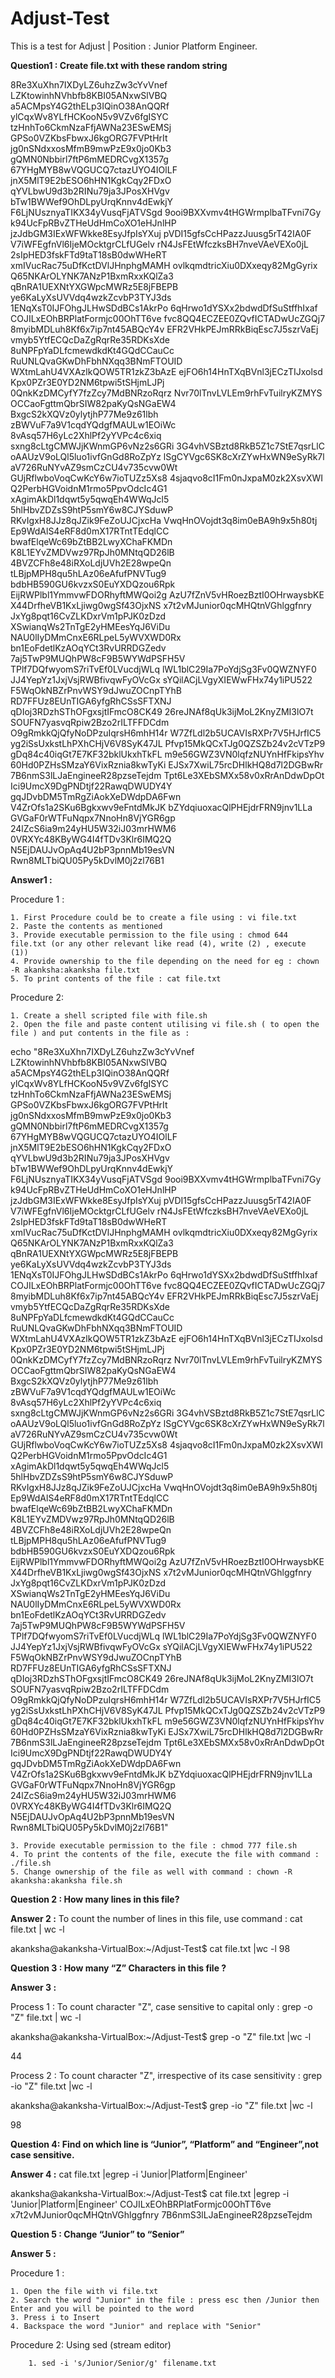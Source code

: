 # Adjust-Test

This is a test for Adjust | Position : Junior Platform Engineer.

**Question1 : Create file.txt with these random string**

8Re3XuXhn7IXDyLZ6uhzZw3cYvVnef
LZKtowinhNVhbfb8KBI05ANxwSlVBQ
a5ACMpsY4G2thELp3IQinO38AnQQRf
ylCqxWv8YLfHCKooN5v9VZv6fgISYC
tzHnhTo6CkmNzaFfjAWNa23ESwEMSj
GPSo0VZKbsFbwxJ6kgORG7FVPtHrIt
jg0nSNdxxosMfmB9mwPzE9x0jo0Kb3
gQMN0Nbbirl7ftP6mMEDRCvgX1357g
67YHgMYB8wVQGUCQ7ctazUYO4IOlLF
jnX5MlT9E2bESO6hHN1KgkCqy2FDxO
qYVLbwU9d3b2RINu79ja3JPosXHVgv
bTw1BWWef9OhDLpyUrqKnnv4dEwkjY
F6LjNUsznyaTIKX34yVusqFjATVSgd
9ooi9BXXvmv4tHGWrmplbaTFvni7Gy
k94UcFpRBvZTHeUdHmCoXO1eHJnlHP
jzJdbGM3IExWFWkke8EsyJfpIsYXuj
pVDI15gfsCcHPazzJuusg5rT42IA0F
V7iWFEgfnVl6IjeMOcktgrCLfUGelv
rN4JsFEtWfczksBH7nveVAeVEXo0jL
2sIpHED3fskFTd9taT18sB0dwWHeRT
xmIVucRac75uDfKctDVlJHnphgMAMH
ovlkqmdtricXiu0DXxeqy82MgGyrix
Q65NKArOLYNK7ANzP1BxmRxxKQlZa3
qBnRA1UEXNtYXGWpcMWRz5E8jFBEPB
ye6KaLyXsUVVdq4wzkZcvbP3TYJ3ds
1ENqXsT0IJFOhgJLHwSDdBCs1AkrPo
6qHrwo1dYSXx2bdwdDfSuStffhIxaf
COJILxEOhBRPlatFormjc00OhTT6ve
fvc8QQ4ECZEE0ZQvfICTADwUcZGQj7
8myibMDLuh8Kf6x7ip7nt45ABQcY4v
EFR2VHkPEJmRRkBiqEsc7J5szrVaEj
vmyb5YtfECQcDaZgRqrRe35RDKsXde
8uNPFpYaDLfcmewdkdKt4GQdCCauCc
RuUNLQvaGKwDhFbhNXqq3BNmFTOUID
WXtmLahU4VXAzlkQOW5TR1zkZ3bAzE
ejFO6h14HnTXqBVnl3jECzTIJxolsd
Kpx0PZr3E0YD2NM6tpwi5tSHjmLJPj
0QnkKzDMCyfY7fzZcy7MdBNRzoRqrz
Nvr70lTnvLVLEm9rhFvTuilryKZMYS
OCCaoFgttmQbrSIW82paKyQsNGaEW4
BxgcS2kXQVz0ylytjhP77Me9z61lbh
zBWVuF7a9V1cqdYQdgfMAULw1EOiWc
8vAsq57H6yLc2XhlPf2yYVPc4c6xiq
sxng8cLtgCMWJjKWnmGP6vNz2s6GRi
3G4vhVSBztd8RkB5Z1c7StE7qsrLlC
oAAUzV9oLQl5luo1ivfGnGd8RoZpYz
lSgCYVgc6SK8cXrZYwHxWN9eSyRk7l
aV726RuNYvAZ9smCzCU4v735cvw0Wt
GUjRflwboVoqCwKcY6w7ioTUZz5Xs8
4sjaqvo8cI1Fm0nJxpaM0zk2XsvXWI
Q2PerbHGVoidnM1rmo5PpvOdcIc4G1
xAgimAkDl1dqwt5y5qwqEh4WWqJcl5
5hlHbvZDZsS9htP5smY6w8CJYSduwP
RKvIgxH8JJz8qJZik9FeZoUJCjxcHa
VwqHnOVojdt3q8im0eBA9h9x5h80tj
Ep9WdAlS4eRF8d0mX17RTntTEdqlCC
bwafElqeWc69bZtBB2LwyXChaFKMDn
K8L1EYvZMDVwz97RpJh0MNtqQD26lB
4BVZCFh8e48iRXoLdjUVh2E28wpeQn
tLBjpMPH8qu5hLAz06eAfufPNVTug9
bdbHB590GU6kvzxS0EuYXDQzou6Rpk
EijRWPlbl1YmmvwFDORhyftMWQoi2g
AzU7fZnV5vHRoezBztI0OHrwaysbKE
X44DrfheVB1KxLjiwg0wgSf43OjxNS
x7t2vMJunior0qcMHQtnVGhlggfnry
JxYg8pqt16CvZLKDxrVm1pPJK0zDzd
XSwianqWs2TnTgE2yHMEesYqJ6ViDu
NAU0lIyDMmCnxE6RLpeL5yWVXWD0Rx
bn1EoFdetlKzAOqYCt3RvURRDGZedv
7aj5TwP9MUQhPW8cF9B5WYWdPSFH5V
TPlf7DQfwyomS7riTvEf0LVucdjWLq
lWL1blC29Ia7PoYdjSg3Fv0QWZNYF0
JJ4YepYz1JxjVsjRWBfivqwFyOVcGx
sYQilACjLVgyXIEWwFHx74y1iPU522
F5WqOkNBZrPnvWSY9dJwuZOCnpTYhB
RD7FFUz8EUnTIGA6yfgRhCSsSFTXNJ
qDIoj3RDzhSThOFgxsjtIFmcO8CK49
26reJNAf8qUk3ijMoL2KnyZMI3lO7t
SOUFN7yasvqRpiw2Bzo2rILTFFDCdm
O9gRmkkQjQfyNoDPzuIqrsH6mhH14r
W7ZfLdl2b5UCAVIsRXPr7V5HJrfIC5
yg2iSsUxkstLhPXhCHjV6V8SyK47JL
Pfvp15MkQCxTJg0QZSZb24v2cVTzP9
gDq84c40iqGt7E7KF32bklUkxhTkFL
m9e56GWZ3VN0lqfzNUYnHfFkipsYhv
60Hd0PZHsSMzaY6VixRznia8kwTyKi
EJSx7XwiL75rcDHlkHQ8d7l2DGBwRr
7B6nmS3lLJaEngineeR28pzseTejdm
Tpt6Le3XEbSMXx58v0xRrAnDdwDpOt
Ici9UmcX9DgPNDtjf22RawqDWUDY4Y
gqJDvbDM5TmRgZiAokXeDWdpDA6Fwn
V4ZrOfs1a2SKu6Bgkxwv9eFntdMkJK
bZYdqiuoxacQlPHEjdrFRN9jnv1LLa
GVGaF0rWTFuNqpx7NnoHn8VjYGR6gp
24lZcS6ia9m24yHU5W32iJ03mrHWM6
0VRXYc48KByWG4I4fTDv3Klr6IMQ2Q
N5EjDAUJvOpAq4U2bP3pnnMb19esVN
Rwn8MLTbiQU05Py5kDvlM0j2zl76B1

**Answer1 :**

Procedure 1 :

	1. First Procedure could be to create a file using : vi file.txt
	2. Paste the contents as mentioned
	3. Provide executable permission to the file using : chmod 644 file.txt (or any other relevant like read (4), write (2) , execute (1))
	4. Provide ownership to the file depending on the need for eg : chown -R akanksha:akanksha file.txt
	5. To print contents of the file : cat file.txt

Procedure 2:

	1. Create a shell scripted file with file.sh
	2. Open the file and paste content utilising vi file.sh ( to open the file ) and put contents in the file as : 
echo "8Re3XuXhn7IXDyLZ6uhzZw3cYvVnef
LZKtowinhNVhbfb8KBI05ANxwSlVBQ
a5ACMpsY4G2thELp3IQinO38AnQQRf
ylCqxWv8YLfHCKooN5v9VZv6fgISYC
tzHnhTo6CkmNzaFfjAWNa23ESwEMSj
GPSo0VZKbsFbwxJ6kgORG7FVPtHrIt
jg0nSNdxxosMfmB9mwPzE9x0jo0Kb3
gQMN0Nbbirl7ftP6mMEDRCvgX1357g
67YHgMYB8wVQGUCQ7ctazUYO4IOlLF
jnX5MlT9E2bESO6hHN1KgkCqy2FDxO
qYVLbwU9d3b2RINu79ja3JPosXHVgv
bTw1BWWef9OhDLpyUrqKnnv4dEwkjY
F6LjNUsznyaTIKX34yVusqFjATVSgd
9ooi9BXXvmv4tHGWrmplbaTFvni7Gy
k94UcFpRBvZTHeUdHmCoXO1eHJnlHP
jzJdbGM3IExWFWkke8EsyJfpIsYXuj
pVDI15gfsCcHPazzJuusg5rT42IA0F
V7iWFEgfnVl6IjeMOcktgrCLfUGelv
rN4JsFEtWfczksBH7nveVAeVEXo0jL
2sIpHED3fskFTd9taT18sB0dwWHeRT
xmIVucRac75uDfKctDVlJHnphgMAMH
ovlkqmdtricXiu0DXxeqy82MgGyrix
Q65NKArOLYNK7ANzP1BxmRxxKQlZa3
qBnRA1UEXNtYXGWpcMWRz5E8jFBEPB
ye6KaLyXsUVVdq4wzkZcvbP3TYJ3ds
1ENqXsT0IJFOhgJLHwSDdBCs1AkrPo
6qHrwo1dYSXx2bdwdDfSuStffhIxaf
COJILxEOhBRPlatFormjc00OhTT6ve
fvc8QQ4ECZEE0ZQvfICTADwUcZGQj7
8myibMDLuh8Kf6x7ip7nt45ABQcY4v
EFR2VHkPEJmRRkBiqEsc7J5szrVaEj
vmyb5YtfECQcDaZgRqrRe35RDKsXde
8uNPFpYaDLfcmewdkdKt4GQdCCauCc
RuUNLQvaGKwDhFbhNXqq3BNmFTOUID
WXtmLahU4VXAzlkQOW5TR1zkZ3bAzE
ejFO6h14HnTXqBVnl3jECzTIJxolsd
Kpx0PZr3E0YD2NM6tpwi5tSHjmLJPj
0QnkKzDMCyfY7fzZcy7MdBNRzoRqrz
Nvr70lTnvLVLEm9rhFvTuilryKZMYS
OCCaoFgttmQbrSIW82paKyQsNGaEW4
BxgcS2kXQVz0ylytjhP77Me9z61lbh
zBWVuF7a9V1cqdYQdgfMAULw1EOiWc
8vAsq57H6yLc2XhlPf2yYVPc4c6xiq
sxng8cLtgCMWJjKWnmGP6vNz2s6GRi
3G4vhVSBztd8RkB5Z1c7StE7qsrLlC
oAAUzV9oLQl5luo1ivfGnGd8RoZpYz
lSgCYVgc6SK8cXrZYwHxWN9eSyRk7l
aV726RuNYvAZ9smCzCU4v735cvw0Wt
GUjRflwboVoqCwKcY6w7ioTUZz5Xs8
4sjaqvo8cI1Fm0nJxpaM0zk2XsvXWI
Q2PerbHGVoidnM1rmo5PpvOdcIc4G1
xAgimAkDl1dqwt5y5qwqEh4WWqJcl5
5hlHbvZDZsS9htP5smY6w8CJYSduwP
RKvIgxH8JJz8qJZik9FeZoUJCjxcHa
VwqHnOVojdt3q8im0eBA9h9x5h80tj
Ep9WdAlS4eRF8d0mX17RTntTEdqlCC
bwafElqeWc69bZtBB2LwyXChaFKMDn
K8L1EYvZMDVwz97RpJh0MNtqQD26lB
4BVZCFh8e48iRXoLdjUVh2E28wpeQn
tLBjpMPH8qu5hLAz06eAfufPNVTug9
bdbHB590GU6kvzxS0EuYXDQzou6Rpk
EijRWPlbl1YmmvwFDORhyftMWQoi2g
AzU7fZnV5vHRoezBztI0OHrwaysbKE
X44DrfheVB1KxLjiwg0wgSf43OjxNS
x7t2vMJunior0qcMHQtnVGhlggfnry
JxYg8pqt16CvZLKDxrVm1pPJK0zDzd
XSwianqWs2TnTgE2yHMEesYqJ6ViDu
NAU0lIyDMmCnxE6RLpeL5yWVXWD0Rx
bn1EoFdetlKzAOqYCt3RvURRDGZedv
7aj5TwP9MUQhPW8cF9B5WYWdPSFH5V
TPlf7DQfwyomS7riTvEf0LVucdjWLq
lWL1blC29Ia7PoYdjSg3Fv0QWZNYF0
JJ4YepYz1JxjVsjRWBfivqwFyOVcGx
sYQilACjLVgyXIEWwFHx74y1iPU522
F5WqOkNBZrPnvWSY9dJwuZOCnpTYhB
RD7FFUz8EUnTIGA6yfgRhCSsSFTXNJ
qDIoj3RDzhSThOFgxsjtIFmcO8CK49
26reJNAf8qUk3ijMoL2KnyZMI3lO7t
SOUFN7yasvqRpiw2Bzo2rILTFFDCdm
O9gRmkkQjQfyNoDPzuIqrsH6mhH14r
W7ZfLdl2b5UCAVIsRXPr7V5HJrfIC5
yg2iSsUxkstLhPXhCHjV6V8SyK47JL
Pfvp15MkQCxTJg0QZSZb24v2cVTzP9
gDq84c40iqGt7E7KF32bklUkxhTkFL
m9e56GWZ3VN0lqfzNUYnHfFkipsYhv
60Hd0PZHsSMzaY6VixRznia8kwTyKi
EJSx7XwiL75rcDHlkHQ8d7l2DGBwRr
7B6nmS3lLJaEngineeR28pzseTejdm
Tpt6Le3XEbSMXx58v0xRrAnDdwDpOt
Ici9UmcX9DgPNDtjf22RawqDWUDY4Y
gqJDvbDM5TmRgZiAokXeDWdpDA6Fwn
V4ZrOfs1a2SKu6Bgkxwv9eFntdMkJK
bZYdqiuoxacQlPHEjdrFRN9jnv1LLa
GVGaF0rWTFuNqpx7NnoHn8VjYGR6gp
24lZcS6ia9m24yHU5W32iJ03mrHWM6
0VRXYc48KByWG4I4fTDv3Klr6IMQ2Q
N5EjDAUJvOpAq4U2bP3pnnMb19esVN
Rwn8MLTbiQU05Py5kDvlM0j2zl76B1"

	3. Provide executable permission to the file : chmod 777 file.sh
	4. To print the contents of the file, execute the file with command : ./file.sh
	5. Change ownership of the file as well with command : chown -R akanksha:akanksha file.sh
 
**Question 2 : How many lines in this file?**

**Answer 2 :** To count the number of lines in this file, use command : cat file.txt | wc -l

akanksha@akanksha-VirtualBox:~/Adjust-Test$ cat file.txt |wc -l
98

**Question 3 : How many “Z” Characters in this file ?**

**Answer 3 :**

Process 1 : To count character "Z", case sensitive to capital only : grep -o "Z" file.txt | wc -l

akanksha@akanksha-VirtualBox:~/Adjust-Test$ grep -o "Z" file.txt |wc -l

44

Process 2 : To count character "Z", irrespective of its case sensitivity : grep -io "Z" file.txt |wc -l

akanksha@akanksha-VirtualBox:~/Adjust-Test$ grep -io "Z" file.txt |wc -l

98

**Question 4: Find on which line is “Junior”, “Platform” and “Engineer”,not case sensitive.**

**Answer 4 :** cat file.txt |egrep -i 'Junior|Platform|Engineer'

akanksha@akanksha-VirtualBox:~/Adjust-Test$ cat file.txt |egrep -i 'Junior|Platform|Engineer'
COJILxEOhBRPlatFormjc00OhTT6ve
x7t2vMJunior0qcMHQtnVGhlggfnry
7B6nmS3lLJaEngineeR28pzseTejdm

**Question 5 : Change “Junior” to “Senior”**

**Answer 5 :**

Procedure 1 :

	1. Open the file with vi file.txt
	2. Search the word "Junior" in the file : press esc then /Junior then Enter and you will be pointed to the word
	3. Press i to Insert
	4. Backspace the word "Junior" and replace with "Senior"
 
Procedure 2: Using sed (stream editor)

		1. sed -i 's/Junior/Senior/g' filename.txt
